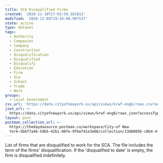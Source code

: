 ```yaml
---
title: SCA Disqualified Firms
created: '2020-11-10T17:03:59.161813'
modified: '2020-12-04T19:26:08.997537'
state: active
type: dataset
tags:
  - Authority
  - Companies
  - Company
  - Construction
  - Disqualification
  - Disqualified
  - Disqualify
  - Education
  - Firm
  - Sca
  - School
  - Trade
  - Work
groups:
  - Local Government
csv_url: 'https://data.cityofnewyork.us/api/views/krwf-eng6/rows.csv?accessType=DOWNLOAD'
json_url: >-
  https://data.cityofnewyork.us/api/views/krwf-eng6/rows.json?accessType=DOWNLOAD
layout: post
postman_collection_url: >-
  https://thedaydasource.postman.co/workspace/City-of New
  York~3b6f7a46-5db5-42b1-80fe-9fbef41e3e06/collection/13d6005b-c8b4-4f29-8bf3-23bbed161fb7
---
```

List of firms that are disqualified to work for the SCA. The file includes the term of the firms' disqualification. If the 'disqualified to date' is empty, the firm is disqualified indefinitely.
